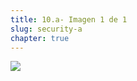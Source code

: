 ```yaml
---
title: 10.a- Imagen 1 de 1
slug: security-a
chapter: true
---
```


![](/images/qap/code-quality-metrics/028.png)
